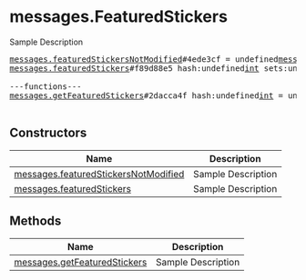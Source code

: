 # messages.FeaturedStickers

Sample Description

<pre>
<a href="../constructor/messages.featuredStickersNotModified">messages.featuredStickersNotModified</a>#4ede3cf = undefined<a href="../type/messages.FeaturedStickers.md">messages.FeaturedStickers</a>;
<a href="../constructor/messages.featuredStickers">messages.featuredStickers</a>#f89d88e5 hash:undefined<a href="../type/int.md">int</a> sets:undefinedVector&lt;<a href="../type/StickerSetCovered.md">StickerSetCovered</a>&gt; unread:undefinedVector&lt;<a href="../type/long.md">long</a>&gt; = undefined<a href="../type/messages.FeaturedStickers.md">messages.FeaturedStickers</a>;

---functions---
<a href="../method/messages.getFeaturedStickers">messages.getFeaturedStickers</a>#2dacca4f hash:undefined<a href="../type/int.md">int</a> = undefined<a href="../type/messages.FeaturedStickers.md">messages.FeaturedStickers</a>;

</pre>

## Constructors

| Name | Description |
|------|-------------|
| [messages.featuredStickersNotModified](../constructor/messages.featuredStickersNotModified.md) | Sample Description |
| [messages.featuredStickers](../constructor/messages.featuredStickers.md) | Sample Description |

## Methods

| Name | Description |
|------|-------------|
| [messages.getFeaturedStickers](../method/messages.getFeaturedStickers.md) | Sample Description |
